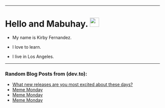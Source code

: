 
<img src="https://komarev.com/ghpvc/?username=kirbygit&style=flat-square&color=blue" alt=""/>

---
<h1>
  Hello and Mabuhay.
  <img src="https://media.giphy.com/media/hvRJCLFzcasrR4ia7z/giphy.gif" width="30px"/>
</h1>

- My name is Kirby Fernandez.

- I love to learn.

- I live in Los Angeles.

---

### Random Blog Posts from (dev.to):
<!-- BLOG-POST-LIST:START -->
- [What new releases are you most excited about these days?](https://dev.to/ben/what-new-releases-are-you-most-excited-about-these-days-4cac)
- [Meme Monday](https://dev.to/ben/meme-monday-12c9)
- [Meme Monday](https://dev.to/ben/meme-monday-106)
- [Meme Monday](https://dev.to/ben/meme-monday-4b0h)
<!-- BLOG-POST-LIST:END -->
